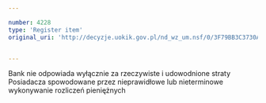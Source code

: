 ```yaml
---

number: 4228
type: 'Register item'
original_uri: 'http://decyzje.uokik.gov.pl/nd_wz_um.nsf/0/3F79BB3C3730A5D3C1257B0B003689CC?OpenDocument'


---
```


Bank nie odpowiada wyłącznie za rzeczywiste i udowodnione straty Posiadacza spowodowane przez nieprawidłowe lub nieterminowe wykonywanie rozliczeń pieniężnych
